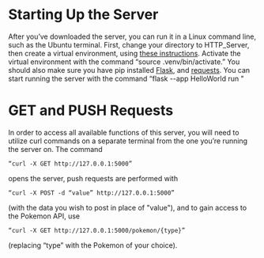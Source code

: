 # Starting Up the Server
After you’ve downloaded the server, you can run it in a Linux command line, such as the Ubuntu terminal. First, change your directory to HTTP_Server, then create a virtual environment, using [these instructions](https://packaging.python.org/en/latest/guides/installing-using-pip-and-virtual-environments/#creating-a-virtual-environment). Activate the virtual environment with the command “source .venv/bin/activate.” You should also make sure you have pip installed [Flask](https://flask.palletsprojects.com/en/2.3.x/installation/), and [requests](https://pypi.org/project/requests/). You can start running the server with the command “flask --app HelloWorld run "

# GET and PUSH Requests
In order to access all available functions of this server, you will need to utilize curl commands on a separate terminal from the one you’re running the server on. The command 
```
“curl -X GET http://127.0.0.1:5000”
```
opens the server, push requests are performed with 
```
“curl -X POST -d “value” http://127.0.0.1:5000”
```
(with the data you wish to post in place of "value"), and to gain access to the Pokemon API, use 
```
“curl -X GET http://127.0.0.1:5000/pokemon/{type}”
```
 (replacing “type” with the Pokemon of your choice).

